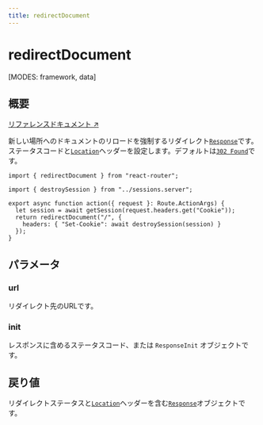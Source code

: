 ```yaml
---
title: redirectDocument
---
```


# redirectDocument

[MODES: framework, data]

## 概要

[リファレンスドキュメント ↗](https://api.reactrouter.com/v7/variables/react_router.redirectDocument.html)

新しい場所へのドキュメントのリロードを強制するリダイレクト[`Response`](https://developer.mozilla.org/en-US/docs/Web/API/Response)です。ステータスコードと[`Location`](https://developer.mozilla.org/en-US/docs/Web/HTTP/Headers/Location)ヘッダーを設定します。デフォルトは[`302 Found`](https://developer.mozilla.org/en-US/docs/Web/HTTP/Status/302)です。

```tsx filename=routes/logout.tsx
import { redirectDocument } from "react-router";

import { destroySession } from "../sessions.server";

export async function action({ request }: Route.ActionArgs) {
  let session = await getSession(request.headers.get("Cookie"));
  return redirectDocument("/", {
    headers: { "Set-Cookie": await destroySession(session) }
  });
}
```

## パラメータ

### url

リダイレクト先のURLです。

### init

レスポンスに含めるステータスコード、または `ResponseInit` オブジェクトです。

## 戻り値

リダイレクトステータスと[`Location`](https://developer.mozilla.org/en-US/docs/Web/HTTP/Headers/Location)ヘッダーを含む[`Response`](https://developer.mozilla.org/en-US/docs/Web/API/Response)オブジェクトです。